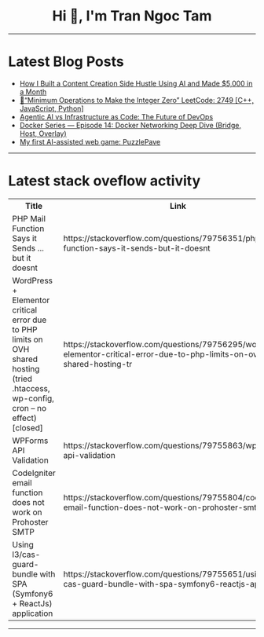 <h1 align="center">Hi 👋, I'm Tran Ngoc Tam</h1>

---

# Latest Blog Posts 
<!-- BLOG-POST-LIST:START -->
- [How I Built a Content Creation Side Hustle Using AI and Made $5,000 in a Month](https://dev.to/walker876/how-i-built-a-content-creation-side-hustle-using-ai-and-made-5000-in-a-month-ofb)
- [🎿“Minimum Operations to Make the Integer Zero” LeetCode: 2749 [C++, JavaScript, Python]](https://dev.to/om_shree_0709/minimum-operations-to-make-the-integer-zero-leetcode-2749-c-javascript-python-4a23)
- [Agentic AI vs Infrastructure as Code: The Future of DevOps](https://dev.to/mechcloud_academy/agentic-ai-vs-infrastructure-as-code-the-future-of-devops-2kki)
- [Docker Series — Episode 14: Docker Networking Deep Dive &lpar;Bridge, Host, Overlay&rpar;](https://dev.to/yash_sonawane25/docker-series-episode-14-docker-networking-deep-dive-bridge-host-overlay-3j78)
- [My first AI-assisted web game: PuzzlePave](https://dev.to/_8d31359a797ee088ecde8/my-first-ai-assisted-web-game-puzzlepave-486e)
<!-- BLOG-POST-LIST:END -->

---

# Latest stack oveflow activity
<table>
  <tr><th>Title</th><th>Link</th></tr>
  <!-- STACKOVERFLOW:START --><tr><td>PHP Mail Function Says it Sends ... but it doesnt</td><td>https://stackoverflow.com/questions/79756351/php-mail-function-says-it-sends-but-it-doesnt</td></tr><tr><td>WordPress + Elementor critical error due to PHP limits on OVH shared hosting &lpar;tried .htaccess, wp-config, cron – no effect&rpar; [closed]</td><td>https://stackoverflow.com/questions/79756295/wordpress-elementor-critical-error-due-to-php-limits-on-ovh-shared-hosting-tr</td></tr><tr><td>WPForms API Validation</td><td>https://stackoverflow.com/questions/79755863/wpforms-api-validation</td></tr><tr><td>CodeIgniter email function does not work on Prohoster SMTP</td><td>https://stackoverflow.com/questions/79755804/codeigniter-email-function-does-not-work-on-prohoster-smtp</td></tr><tr><td>Using l3/cas-guard-bundle with SPA &lpar;Symfony6 + ReactJs&rpar; application</td><td>https://stackoverflow.com/questions/79755651/using-l3-cas-guard-bundle-with-spa-symfony6-reactjs-application</td></tr><!-- STACKOVERFLOW:END -->
</table>

---


